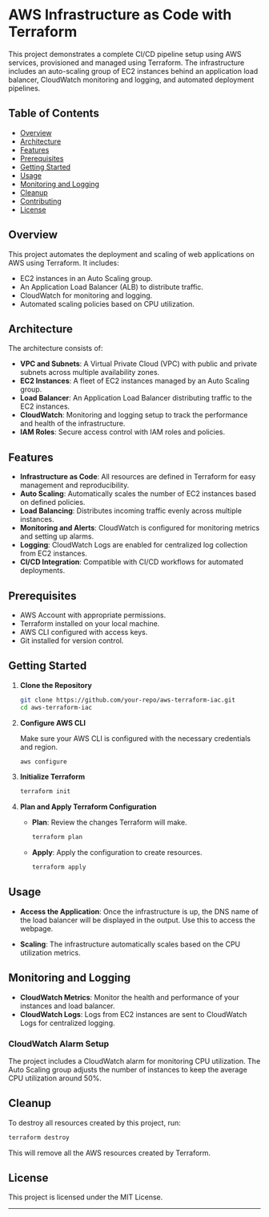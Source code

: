 # **AWS Infrastructure as Code with Terraform**

This project demonstrates a complete CI/CD pipeline setup using AWS services, provisioned and managed using Terraform. The infrastructure includes an auto-scaling group of EC2 instances behind an application load balancer, CloudWatch monitoring and logging, and automated deployment pipelines.

## **Table of Contents**

- [Overview](#overview)
- [Architecture](#architecture)
- [Features](#features)
- [Prerequisites](#prerequisites)
- [Getting Started](#getting-started)
- [Usage](#usage)
- [Monitoring and Logging](#monitoring-and-logging)
- [Cleanup](#cleanup)
- [Contributing](#contributing)
- [License](#license)

## **Overview**

This project automates the deployment and scaling of web applications on AWS using Terraform. It includes:
- EC2 instances in an Auto Scaling group.
- An Application Load Balancer (ALB) to distribute traffic.
- CloudWatch for monitoring and logging.
- Automated scaling policies based on CPU utilization.

## **Architecture**

The architecture consists of:
- **VPC and Subnets**: A Virtual Private Cloud (VPC) with public and private subnets across multiple availability zones.
- **EC2 Instances**: A fleet of EC2 instances managed by an Auto Scaling group.
- **Load Balancer**: An Application Load Balancer distributing traffic to the EC2 instances.
- **CloudWatch**: Monitoring and logging setup to track the performance and health of the infrastructure.
- **IAM Roles**: Secure access control with IAM roles and policies.

## **Features**

- **Infrastructure as Code**: All resources are defined in Terraform for easy management and reproducibility.
- **Auto Scaling**: Automatically scales the number of EC2 instances based on defined policies.
- **Load Balancing**: Distributes incoming traffic evenly across multiple instances.
- **Monitoring and Alerts**: CloudWatch is configured for monitoring metrics and setting up alarms.
- **Logging**: CloudWatch Logs are enabled for centralized log collection from EC2 instances.
- **CI/CD Integration**: Compatible with CI/CD workflows for automated deployments.

## **Prerequisites**

- AWS Account with appropriate permissions.
- Terraform installed on your local machine.
- AWS CLI configured with access keys.
- Git installed for version control.

## **Getting Started**

1. **Clone the Repository**

   ```bash
   git clone https://github.com/your-repo/aws-terraform-iac.git
   cd aws-terraform-iac
   ```

2. **Configure AWS CLI**

   Make sure your AWS CLI is configured with the necessary credentials and region.

   ```bash
   aws configure
   ```

3. **Initialize Terraform**

   ```bash
   terraform init
   ```

4. **Plan and Apply Terraform Configuration**

   - **Plan**: Review the changes Terraform will make.

     ```bash
     terraform plan
     ```

   - **Apply**: Apply the configuration to create resources.

     ```bash
     terraform apply
     ```

## **Usage**

- **Access the Application**: Once the infrastructure is up, the DNS name of the load balancer will be displayed in the output. Use this to access the webpage.

- **Scaling**: The infrastructure automatically scales based on the CPU utilization metrics.

## **Monitoring and Logging**

- **CloudWatch Metrics**: Monitor the health and performance of your instances and load balancer.
- **CloudWatch Logs**: Logs from EC2 instances are sent to CloudWatch Logs for centralized logging.

### **CloudWatch Alarm Setup**

The project includes a CloudWatch alarm for monitoring CPU utilization. The Auto Scaling group adjusts the number of instances to keep the average CPU utilization around 50%.

## **Cleanup**

To destroy all resources created by this project, run:

```bash
terraform destroy
```

This will remove all the AWS resources created by Terraform.

## **License**

This project is licensed under the MIT License.

---


